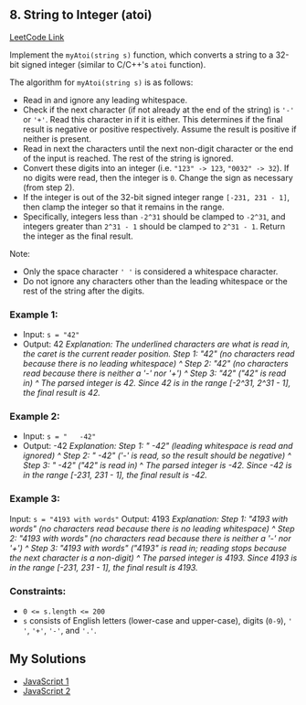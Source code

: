 ## 8. String to Integer (atoi)

[LeetCode Link](https://leetcode.com/problems/string-to-integer-atoi/)

Implement the `myAtoi(string s)` function, which converts a string to a 32-bit signed integer (similar to C/C++'s `atoi` function).

The algorithm for `myAtoi(string s)` is as follows:
-   Read in and ignore any leading whitespace.
-   Check if the next character (if not already at the end of the string) is `'-'` or `'+'`. Read this character in if it is either. This determines if the final result is negative or positive respectively. Assume the result is positive if neither is present.
-   Read in next the characters until the next non-digit character or the end of the input is reached. The rest of the string is ignored.  
-   Convert these digits into an integer (i.e. `"123" -> 123`, `"0032" -> 32`). If no digits were read, then the integer is `0`. Change the sign as necessary (from step 2). 
-   If the integer is out of the 32-bit signed integer range `[-231, 231 - 1]`, then clamp the integer so that it remains in the range.
-   Specifically, integers less than `-2^31` should be clamped to `-2^31`, and integers greater than `2^31 - 1` should be clamped to `2^31 - 1`. Return the integer as the final result.

Note:
- Only the space character `' '` is considered a whitespace character.
- Do not ignore any characters other than the leading whitespace or the rest of the string
after the digits.

### Example 1:
-   Input: `s = "42"`
-   Output: 42
_Explanation: The underlined characters are what is read in, the caret is the current reader position._
_Step 1: "42" (no characters read because there is no leading whitespace)_
         _^_
_Step 2: "42" (no characters read because there is neither a '-' nor '+')_
         _^_
_Step 3: "42" ("42" is read in)_
           _^_
_The parsed integer is 42._
_Since 42 is in the range [-2^31, 2^31 - 1], the final result is 42._

### Example 2:
-   Input: `s = "   -42"`
-   Output: -42
_Explanation:_
_Step 1: "   -42" (leading whitespace is read and ignored)_
            _^_
_Step 2: "   -42" ('-' is read, so the result should be negative)_
             _^_
_Step 3: "   -42" ("42" is read in)_
               ^
_The parsed integer is -42._
_Since -42 is in the range [-231, 231 - 1], the final result is -42._

### Example 3:
Input: `s = "4193 with words"`
Output: 4193
_Explanation:_
_Step 1: "4193 with words" (no characters read because there is no leading whitespace)_
         _^_
_Step 2: "4193 with words" (no characters read because there is neither a '-' nor '+')_
         _^_
_Step 3: "4193 with words" ("4193" is read in; reading stops because the next character is a non-digit)_
             _^_
_The parsed integer is 4193._
_Since 4193 is in the range [-231, 231 - 1], the final result is 4193._

### Constraints:
-   `0 <= s.length <= 200`
-   `s` consists of English letters (lower-case and upper-case), digits (`0-9`), `' '`, `'+'`, `'-'`, and `'.'`.

## My Solutions
- [JavaScript 1](0008-String-to-Integer-(atoi)-1.js)
- [JavaScript 2](0008-String-to-Integer-(atoi)-2.js)